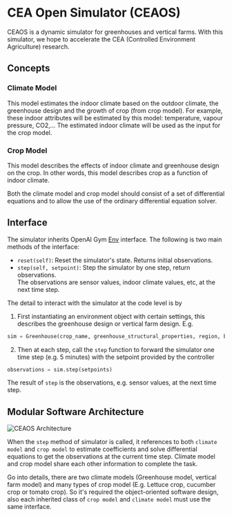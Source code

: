 # CEA Open Simulator (CEAOS)
CEAOS is a dynamic simulator for greenhouses and vertical farms. With this simulator, we hope to accelerate the CEA (Controlled Environment Agriculture) research.

## Concepts  
### Climate Model  
This model estimates the indoor climate based on the outdoor climate, the greenhouse design and the growth of crop (from crop model). For example, these indoor attributes will be estimated by this model: temperature, vapour pressure, CO2,... The estimated indoor climate will be used as the input for the crop model.  

### Crop Model  
This model describes the effects of indoor climate and greenhouse design on the crop. In other words, this model describes crop as a function of indoor climate.  

Both the climate model and crop model should consist of a set of differential equations and to allow the use of the ordinary differential equation solver.


## Interface  
The simulator inherits OpenAI Gym [Env](https://github.com/openai/gym/blob/master/gym/core.py) interface. The following is two main methods of the interface:  
 - `reset(self)`: Reset the simulator's state. Returns initial observations.
 - `step(self, setpoint)`: Step the simulator by one step, return observations.  
 The observations are sensor values, indoor climate values, etc, at the next time step.

The detail to interact with the simulator at the code level is by  
1. First instantiating an environment object with certain settings, this describes the greenhouse design or vertical farm design. E.g.
```python
sim = Greenhouse(crop_name, greenhouse_structural_properties, region, begin_time, end_time, time_step=5, ...)
```

2. Then at each step, call the `step` function to forward the simulator one time step (e.g. 5 minutes) with the setpoint provided by the controller
```python
observations = sim.step(setpoints)
```
The result of `step` is the observations, e.g. sensor values, at the next time step.

## Modular Software Architecture
![CEAOS Architecture](https://i.imgur.com/v1IcJXg.png)

When the `step` method of simulator is called, it references to both `climate model` and `crop model` to estimate coefficients and solve differential equations to get the observations at the current time step. Climate model and crop model share each other information to complete the task. 

Go into details, there are two climate models (Greenhouse model, vertical farm model) and many types of crop model (E.g. Lettuce crop, cucumber crop or tomato crop). So it's required the object-oriented software design, also each inherited class of `crop model` and `climate model` must use the same interface.